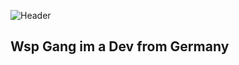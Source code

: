 ![Header](https://i.pinimg.com/736x/33/08/1c/33081c61e9b6d91c8a206f4deaaf5e2c.jpg)

## Wsp Gang im a Dev from Germany

<!--
**Kiraa-dev/Kiraa-dev** is a ✨ _special_ ✨ repository because its `README.md` (this file) appears on your GitHub profile.

Here are some ideas to get you started:


-->
